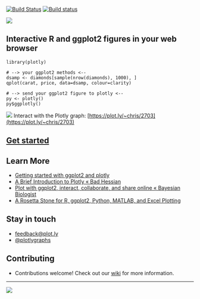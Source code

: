 [![Build Status](https://travis-ci.org/ropensci/plotly.png?branch=master)](https://travis-ci.org/ropensci/plotly)  [![Build status](https://ci.appveyor.com/api/projects/status/4m5gq5hbjqcgkpep)](https://ci.appveyor.com/project/karthik/plotly)


![](http://i.imgur.com/gp0muqe.gif)


Interactive R and ggplot2 figures in your web browser
---

```
library(plotly)

# --> your ggplot2 methods <--
dsamp <- diamonds[sample(nrow(diamonds), 1000), ]
qplot(carat, price, data=dsamp, colour=clarity)

# --> send your ggplot2 figure to plotly <--
py <- plotly()
py$ggplotly()
```

[![](https://plot.ly/~chris/2703.png)](https://plot.ly/~chris/2703)
Interact with the Plotly graph: [https://plot.ly/~chris/2703](https://plot.ly/~chris/2703)


[Get started](https://plot.ly/ggplot2/)
-------------


Learn More
---
- [Getting started with ggplot2 and plotly](https://plot.ly/ggplot2/getting-started/)
- [A Brief Introduction to Plotly « Bad Hessian](http://badhessian.org/2014/08/a-brief-introduction-to-plotly/)
- [Plot with ggplot2, interact, collaborate, and share online « Bayesian Biologist](http://bayesianbiologist.com/2014/07/31/plot-with-ggplot2-interact-collaborate-and-share-online/)
- [A Rosetta Stone for R, ggplot2, Python, MATLAB, and Excel Plotting](http://nbviewer.ipython.org/gist/msund/61cdbd5b22c103fffb84)


Stay in touch
---
- <feedback@plot.ly>
- [@plotlygraphs](https://twitter.com/plotlygraphs)

Contributing
---
- Contributions welcome! Check out our [wiki](https://github.com/ropensci/plotly/wiki/Development-guidelines) for more information. 

---

[![](http://ropensci.org/public_images/github_footer.png)](http://ropensci.org)
